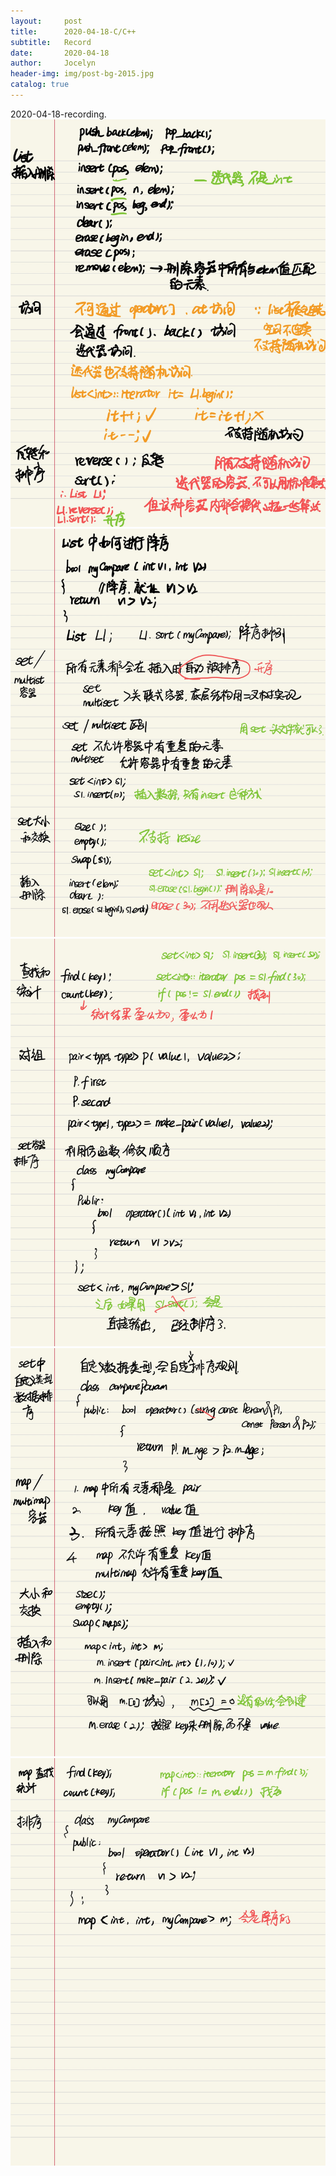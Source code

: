 ```yaml
---
layout:     post
title:      2020-04-18-C/C++
subtitle:   Record
date:       2020-04-18
author:     Jocelyn
header-img: img/post-bg-2015.jpg
catalog: true
---
```


2020-04-18-recording.
![](2020-04-18-2.jpg)
![](2020-04-18-3.jpg)
![](2020-04-18-4.jpg)
![](2020-04-18-5.jpg)
![](2020-04-18-6.jpg)